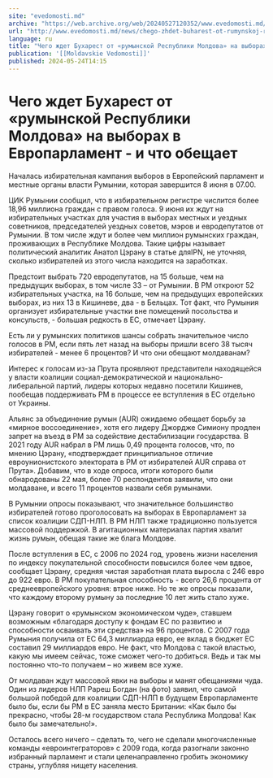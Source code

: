 ```yaml
---
site: "evedomosti.md"
archive: "https://web.archive.org/web/20240527120352/www.evedomosti.md/news/chego-zhdet-buharest-ot-rumynskoj-respubliki-moldova-na-vybo"
url: "http://www.evedomosti.md/news/chego-zhdet-buharest-ot-rumynskoj-respubliki-moldova-na-vybo"
language: ru
title: "Чего ждет Бухарест от «румынской Республики Молдова» на выборах в Европарламент - и что обещает"
publication: '[[Moldavskie Vedomosti]]'
published: 2024-05-24T14:15
---
```


# Чего ждет Бухарест от «румынской Республики Молдова» на выборах в Европарламент - и что обещает

Началась избирательная кампания выборов в Европейский парламент и местные органы власти Румынии, которая завершится 8 июня в 07.00.

ЦИК Румынии сообщил, что в избирательном регистре числится более 18,96 миллиона граждан с правом голоса. 9 июня их ждут на избирательных участках для участия в выборах местных и уездных советников, председателей уездных советов, мэров и евродепутатов от Румынии. В том числе ждут и более чем миллион румынских граждан, проживающих в Республике Молдова. Такие цифры называет политический аналитик Анатол Цэрану в статье дляIPN, не уточняя, сколько избирателей из этого числа находится на заработках.

Предстоит выбрать 720 евродепутатов, на 15 больше, чем на предыдущих выборах, в том числе 33 – от Румынии. В РМ откроют 52 избирательных участка, на 16 больше, чем на предыдущих европейских выборах, из них 13 в Кишиневе, два - в Бельцах. Тот факт, что Румыния организует избирательные участки вне помещений посольства и консульств, - большая редкость в ЕС, отмечает Цэрану.

Есть ли у румынских политиков шансы собрать значительное число голосов в РМ, если пять лет назад на выборы пришли всего 38 тысяч избирателей - менее 6 процентов? И что они обещают молдаванам?

Интерес к голосам из-за Прута проявляют представители находящейся у власти коалиции социал-демократической и национально-либеральной партий, лидеры которых недавно посетили Кишинев, пообещав поддерживать РМ в процессе ее вступления в ЕС отдельно от Украины.

Альянс за объединение румын (AUR) ожидаемо обещает борьбу за «мирное воссоединение», хотя его лидеру Джордже Симиону продлен запрет на въезд в РМ за содействие дестабилизации государства. В 2021 году AUR набрал в РМ лишь 0,49 процента голосов, что, по мнению Цэрану, «подтверждает принципиальное отличие евроунионистского электората в РМ от избирателей AUR справа от Прута». Добавим, что в ходе опроса, итоги которого были обнародованы 22 мая, более 70 респондентов заявили, что они молдаване, и всего 11 процентов назвали себя румынами.

В Румынии опросы показывают, что значительное большинство избирателей готово проголосовать на выборах в Европарламент за список коалиции СДП-НЛП. В РМ НЛП также традиционно пользуется массовой поддержкой. В агитационных материалах партия хвалит жизнь румын, обещая такие же блага Молдове.

После вступления в ЕС, с 2006 по 2024 год, уровень жизни населения по индексу покупательной способности повысился более чем вдвое, сообщает Цэрану, средняя чистая заработная плата выросла с 246 евро до 922 евро. В РМ покупательная способность - всего 26,6 процента от среднеевропейского уровня: втрое ниже. Но те же опросы показали, что каждому второму румыну за последние 10 лет жить стало хуже.

Цэрану говорит о «румынском экономическом чуде», ставшем возможным «благодаря доступу к фондам ЕС по развитию и способности осваивать эти средства» на 96 процентов. С 2007 года Румыния получила от ЕС 64,3 миллиарда евро, ее вклад в бюджет ЕС составил 29 миллиардов евро. Не факт, что Молдова с такой властью, какую мы имеем сейчас, тоже сможет чего-то добиться. Ведь и так мы постоянно что-то получаем – но живем все хуже.

От молдаван ждут массовой явки на выборы и манят обещаниями чуда. Один из лидеров НЛП Рареш Богдан (на фото) заявил, что самой большой победой для коалиции СДП-НЛП в будущем Европарламенте было бы, если бы РМ в ЕС заняла место Британии: «Как было бы прекрасно, чтобы 28-м государством стала Республика Молдова! Как было бы замечательно!».

Осталось всего ничего – сделать то, чего не сделали многочисленные команды «евроинтеграторов» с 2009 года, когда разогнали законно избранный парламент и стали целенаправленно гробить экономику страны, углубляя нищету населения.